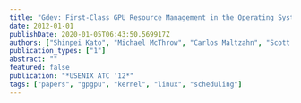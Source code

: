 ```yaml
---
title: "Gdev: First-Class GPU Resource Management in the Operating System"
date: 2012-01-01
publishDate: 2020-01-05T06:43:50.569917Z
authors: ["Shinpei Kato", "Michael McThrow", "Carlos Maltzahn", "Scott A. Brandt"]
publication_types: ["1"]
abstract: ""
featured: false
publication: "*USENIX ATC '12*"
tags: ["papers", "gpgpu", "kernel", "linux", "scheduling"]
---
```


